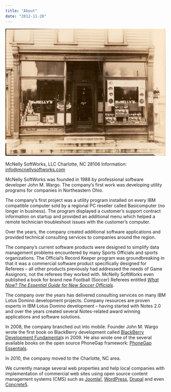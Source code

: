 ```yaml
---
title: "About"
date: "2012-11-28"
---
```


![McNelly's](images/mcnelly.png "McNelly's")

McNelly SoftWorks, LLC Charlotte, NC 28106 Information: [info@mcnellysoftworks.com](mailto:info@mcnellysoftworks.com)

McNelly SoftWorks was founded in 1988 by professional software developer John M. Wargo. The company’s first work was developing utility programs for companies in Northeastern Ohio.

The company’s first project was a utility program installed on every IBM compatible computer sold by a regional PC reseller called Basicomputer (no longer in business). The program displayed a customer’s support contract information on startup and provided an additional menu which helped a remote technician troubleshoot issues with the customer’s computer.

Over the years, the company created additional software applications and provided technical consulting services to companies around the region.

The company’s current software products were designed to simplify data management problems encountered by many Sports Officials and sports organizations. The Official’s Record Keeper program was groundbreaking in that it was a commercial software product specifically designed for Referees – all other products previously had addressed the needs of Game Assignors, not the referees they worked with. McNelly SoftWorks even published a book for brand new Football (Soccer) Referees entitled [_What Now? The Essential Guide for New Soccer Officials_](http://www.mcnellysoftworks.com/what-now-the-essential-guide-for-new-soccer-referees-is-published/ "‘What Now? The Essential Guide for New Soccer Referees’ is published").

The company over the years has delivered consulting services on many IBM Lotus Domino development projects. Company resources are proven experts in IBM Lotus Domino development – having started with Notes 2.0 and over the years created several Notes-related award winning applications and software solutions.

In 2008, the company branched out into mobile. Founder John M. Wargo wrote the first book on BlackBerry development called [BlackBerry Development Fundamental](http://www.blackberrydevelopmentfundamentals.com "BlackBerry Development Fundamentals web site.")s in 2009. He also wrote one of the several available books on the open source PhoneGap framework: [PhoneGap Essentials](http://www.phonegapessentials.com "PhoneGap Essentials Web Site").

In 2010, the company moved to the Charlotte, NC area.

We currently manage several web properties and help local companies with implementation of commercial web sites using open source content management systems (CMS) such as [Joomla!](http://www.joomla.org "Joomla! Project Web Site"), [WordPress](http://www.wordpress.org/ "WordPress project web site"), [Drupal](http://www.drupal.org/ "Drupal Project Web Site") and even [Concrete5](https://www.concrete5.org/ "Concrete5 Project Web site").

